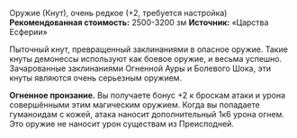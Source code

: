 Оружие (Кнут), очень редкое (+2, требуется настройка)
**Рекомендованная стоимость:** 2500-3200 зм
**Источник:** «Царства Есферии»

Пыточный кнут, превращенный заклинаниями в опасное оружие. Такие кнуты демонессы используют как боевое оружие, и весьма успешно. Зачарованные заклинаниями Огненной Ауры и Болевого Шока, эти кнуты являются очень серьезным оружием.

**Огненное пронзание.** Вы получаете бонус +2 к броскам атаки и урона совершёнными этим магическим оружием. Когда вы попадаете гуманоидам с кожей, атака наносит дополнительный 1к6 урона огнем. Это оружие не наносит урон существам из Преисподней.
